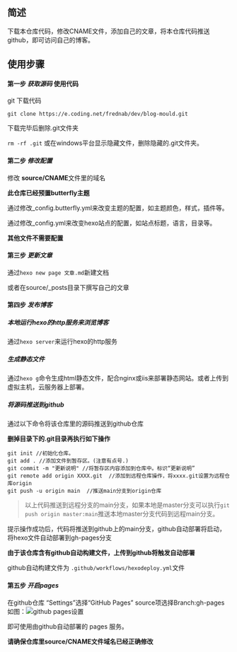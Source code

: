 
## 简述
下载本仓库代码，修改CNAME文件，添加自己的文章，将本仓库代码推送github，即可访问自己的博客。

## 使用步骤

#### 第一步 *获取源码* 使用代码 

git 下载代码

`git clone https://e.coding.net/frednab/dev/blog-mould.git`

下载完毕后删除.git文件夹

`rm -rf .git` 或在windows平台显示隐藏文件，删除隐藏的.git文件夹。


#### 第二步 *修改配置*

修改 **source/CNAME**文件里的域名


**此仓库已经预置butterfly主题**


通过修改_config.butterfly.yml来改变主题的配置，如主题颜色，样式，插件等。

通过修改_config.yml来改变hexo站点的配置，如站点标题，语言，目录等。

**其他文件不需要配置**

#### 第三步 *更新文章*

通过`hexo new page 文章.md`新建文档

或者在source/_posts目录下撰写自己的文章


#### 第四步 *发布博客* 

##### 本地运行hexo的http服务来浏览博客

通过`hexo server`来运行hexo的http服务

##### 生成静态文件

通过`hexo g`命令生成html静态文件，配合nginx或iis来部署静态网站。或者上传到虚拟主机，云服务器上部署。

##### 将源码推送到github

通过以下命令将该仓库里的源码推送到github仓库

**删掉目录下的.git目录再执行如下操作**

```
git init //初始化仓库。
git add . //添加文件到暂存区。(注意有点号.)
git commit -m "更新说明" //将暂存区内容添加到仓库中。标识“更新说明”
git remote add origin XXXX.git  //添加到远程仓库操作，将xxxx.git设置为远程仓库origin
git push -u origin main  //推送main分支到origin仓库

```

>以上代码推送到远程分支的main分支，如果本地是master分支可以执行`git push origin master:main`推送本地master分支代码到远程main分支。

提示操作成功后，代码将推送到github上的main分支，github自动部署将启动，将hexo文件自动部署到gh-pages分支

**由于该仓库含有github自动构建文件，上传到github将触发自动部署**

github自动构建文件为 `.github/workflows/hexodeploy.yml`文件

#### 第五步 *开启pages*

在github仓库 “Settings”选择“GitHub Pages” source项选择Branch:gh-pages
如图：![github pages设置](https://base.oribos.city/images/2020/10/20201022095332.png)

即可使用由github自动部署的 pages 服务。

**请确保仓库里source/CNAME文件域名已经正确修改**

